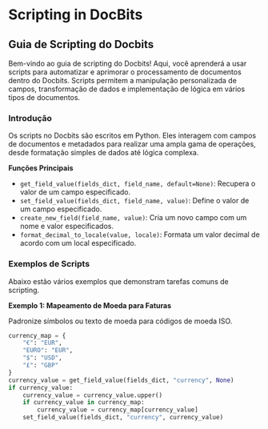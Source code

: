 # Scripting in DocBits

## Guia de Scripting do Docbits

Bem-vindo ao guia de scripting do Docbits! Aqui, você aprenderá a usar scripts para automatizar e aprimorar o processamento de documentos dentro do Docbits. Scripts permitem a manipulação personalizada de campos, transformação de dados e implementação de lógica em vários tipos de documentos.

### Introdução

Os scripts no Docbits são escritos em Python. Eles interagem com campos de documentos e metadados para realizar uma ampla gama de operações, desde formatação simples de dados até lógica complexa.

**Funções Principais**

* `get_field_value(fields_dict, field_name, default=None)`: Recupera o valor de um campo especificado.
* `set_field_value(fields_dict, field_name, value)`: Define o valor de um campo especificado.
* `create_new_field(field_name, value)`: Cria um novo campo com um nome e valor especificados.
* `format_decimal_to_locale(value, locale)`: Formata um valor decimal de acordo com um local especificado.

### Exemplos de Scripts

Abaixo estão vários exemplos que demonstram tarefas comuns de scripting.

**Exemplo 1: Mapeamento de Moeda para Faturas**

Padronize símbolos ou texto de moeda para códigos de moeda ISO.

```python
currency_map = {
    "€": "EUR",
    "EURO": "EUR",
    "$": "USD",
    "£": "GBP"
}
currency_value = get_field_value(fields_dict, "currency", None)
if currency_value:
    currency_value = currency_value.upper()
    if currency_value in currency_map:
        currency_value = currency_map[currency_value]
    set_field_value(fields_dict, "currency", currency_value)
```
